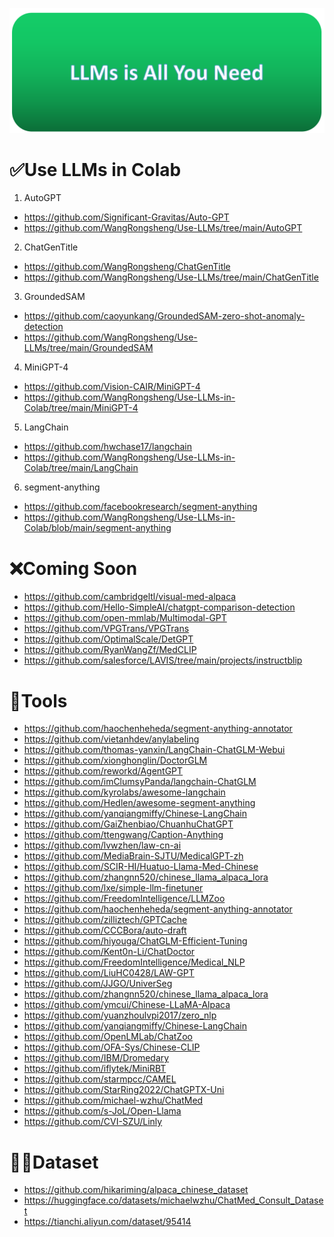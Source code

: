 ![](./images/logo.png)

# ✅Use LLMs in Colab
1. AutoGPT
- https://github.com/Significant-Gravitas/Auto-GPT
- https://github.com/WangRongsheng/Use-LLMs/tree/main/AutoGPT
2. ChatGenTitle
- https://github.com/WangRongsheng/ChatGenTitle
- https://github.com/WangRongsheng/Use-LLMs/tree/main/ChatGenTitle
3. GroundedSAM
- https://github.com/caoyunkang/GroundedSAM-zero-shot-anomaly-detection
- https://github.com/WangRongsheng/Use-LLMs/tree/main/GroundedSAM
4. MiniGPT-4
- https://github.com/Vision-CAIR/MiniGPT-4
- https://github.com/WangRongsheng/Use-LLMs-in-Colab/tree/main/MiniGPT-4
5. LangChain
- https://github.com/hwchase17/langchain
- https://github.com/WangRongsheng/Use-LLMs-in-Colab/tree/main/LangChain
6. segment-anything
- https://github.com/facebookresearch/segment-anything
- https://github.com/WangRongsheng/Use-LLMs-in-Colab/blob/main/segment-anything

# ❌Coming Soon
- https://github.com/cambridgeltl/visual-med-alpaca
- https://github.com/Hello-SimpleAI/chatgpt-comparison-detection
- https://github.com/open-mmlab/Multimodal-GPT
- https://github.com/VPGTrans/VPGTrans
- https://github.com/OptimalScale/DetGPT
- https://github.com/RyanWangZf/MedCLIP
- https://github.com/salesforce/LAVIS/tree/main/projects/instructblip

# 🤖Tools
- https://github.com/haochenheheda/segment-anything-annotator
- https://github.com/vietanhdev/anylabeling
- https://github.com/thomas-yanxin/LangChain-ChatGLM-Webui
- https://github.com/xionghonglin/DoctorGLM
- https://github.com/reworkd/AgentGPT
- https://github.com/imClumsyPanda/langchain-ChatGLM
- https://github.com/kyrolabs/awesome-langchain
- https://github.com/Hedlen/awesome-segment-anything
- https://github.com/yanqiangmiffy/Chinese-LangChain
- https://github.com/GaiZhenbiao/ChuanhuChatGPT
- https://github.com/ttengwang/Caption-Anything
- https://github.com/lvwzhen/law-cn-ai
- https://github.com/MediaBrain-SJTU/MedicalGPT-zh
- https://github.com/SCIR-HI/Huatuo-Llama-Med-Chinese
- https://github.com/zhangnn520/chinese_llama_alpaca_lora
- https://github.com/lxe/simple-llm-finetuner
- https://github.com/FreedomIntelligence/LLMZoo
- https://github.com/haochenheheda/segment-anything-annotator
- https://github.com/zilliztech/GPTCache
- https://github.com/CCCBora/auto-draft
- https://github.com/hiyouga/ChatGLM-Efficient-Tuning
- https://github.com/Kent0n-Li/ChatDoctor
- https://github.com/FreedomIntelligence/Medical_NLP
- https://github.com/LiuHC0428/LAW-GPT
- https://github.com/JJGO/UniverSeg
- https://github.com/zhangnn520/chinese_llama_alpaca_lora
- https://github.com/ymcui/Chinese-LLaMA-Alpaca
- https://github.com/yuanzhoulvpi2017/zero_nlp
- https://github.com/yanqiangmiffy/Chinese-LangChain
- https://github.com/OpenLMLab/ChatZoo
- https://github.com/OFA-Sys/Chinese-CLIP
- https://github.com/IBM/Dromedary
- https://github.com/iflytek/MiniRBT
- https://github.com/starmpcc/CAMEL
- https://github.com/StarRing2022/ChatGPTX-Uni
- https://github.com/michael-wzhu/ChatMed
- https://github.com/s-JoL/Open-Llama
- https://github.com/CVI-SZU/Linly

# 👷‍♂️Dataset

- https://github.com/hikariming/alpaca_chinese_dataset
- https://huggingface.co/datasets/michaelwzhu/ChatMed_Consult_Dataset
- https://tianchi.aliyun.com/dataset/95414
